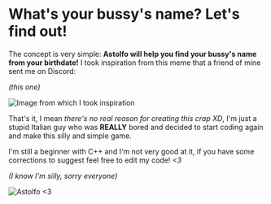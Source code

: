 # What's your bussy's name? Let's find out!
The concept is very simple: **Astolfo will help you find your bussy's name from your birthdate!** I took inspiration from this meme that a friend of mine sent me on Discord:

*(this one)*

![Image from which I took inspiration](https://i.imgur.com/I8KNhV5.jpg)



That's it, I mean *there's no real reason for creating this crap XD*, I'm just a stupid Italian guy who was **REALLY** bored and decided to start coding again and make this silly and simple game.

I'm still a beginner with C++ and I'm not very good at it, if you have some corrections to suggest feel free to edit my code! *<3*

*(I know I'm silly, sorry everyone)*

![Astolfo <3](https://i.imgur.com/XKxUDOu.jpeg)
